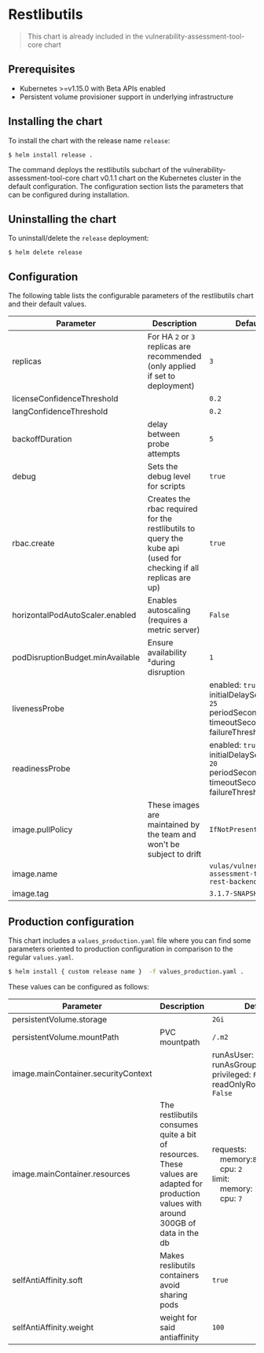 # Restlibutils

> This chart is already included in the vulnerability-assessment-tool-core chart

## Prerequisites
-   Kubernetes >=v1.15.0 with Beta APIs enabled
-   Persistent volume provisioner support in underlying infrastructure

## Installing the chart
To install the chart with the release name `release`:
```console
$ helm install release .
```

The command deploys the restlibutils subchart of the vulnerability-assessment-tool-core chart v0.1.1 chart
on the Kubernetes cluster in the default configuration. The configuration section lists
the parameters that can be configured during installation.

## Uninstalling the chart
To uninstall/delete the `release` deployment:
```console
$ helm delete release
```

## Configuration
The following table lists the configurable parameters of the restlibutils chart and their default values.


| Parameter | Description | Default |
| --- | --- | --- |
| replicas | For HA `2` or `3` replicas are recommended (only applied if set to deployment) | `3` |
| licenseConfidenceThreshold |  | `0.2` |
| langConfidenceThreshold |  | `0.2` |
| backoffDuration | delay between probe attempts | `5` |
| debug | Sets the debug level for scripts | `true` |
| rbac.create | Creates the rbac required for the restlibutils to query the kube api (used for checking if all replicas are up) | `true` |
| horizontalPodAutoScaler.enabled | Enables autoscaling (requires a metric server) | `False` |
| podDisruptionBudget.minAvailable | Ensure availability ²during disruption | `1` |
| livenessProbe | | enabled: `true`<br>initialDelaySeconds: `25`<br>periodSeconds: `30`<br>timeoutSeconds: `5`<br>failureThreshold: `5` |
| readinessProbe | | enabled: `true`<br>initialDelaySeconds: `20`<br>periodSeconds: `30`<br>timeoutSeconds: `5`<br>failureThreshold: `5` |
| image.pullPolicy | These images are maintained by the team and won't be subject to drift | `IfNotPresent` |
| image.name |  | `vulas/vulnerability-assessment-tool-rest-backend` |
| image.tag | | `3.1.7-SNAPSHOT-jib` |

## Production configuration
This chart includes a `values_production.yaml` file where you can find some parameters oriented to production configuration in comparison to the regular `values.yaml`.
```sh
$ helm install { custom release name }  -f values_production.yaml .
```
These values can be configured as follows:

| Parameter | Description | Default |
| --- | --- | --- |
| persistentVolume.storage |  | `2Gi` |
| persistentVolume.mountPath | PVC mountpath | `/.m2` |
| image.mainContainer.securityContext |  | runAsUser: `65534`<br>runAsGroup: `65534`<br>privileged: `False`<br>readOnlyRootFilesystem: `False` |
| image.mainContainer.resources | The restlibutils consumes quite a bit of resources. These values are adapted for production values with around 300GB of data in the db | requests:<br>&emsp;memory:`8Gi`<br>&emsp;cpu: `2`<br>limit:<br>&emsp;memory: `15Gi`<br>&emsp;cpu: `7` |
| selfAntiAffinity.soft | Makes reslibutils containers avoid sharing pods | `true` |
| selfAntiAffinity.weight | weight for said antiaffinity | `100` |
